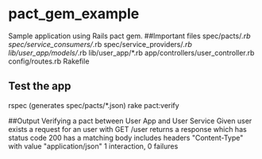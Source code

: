 # pact_gem_example
Sample application using Rails pact gem.
##Important files
spec/pacts/*.rb
spec/service_consumers/*.rb
spec/service_providers/*.rb
lib/user_app/models/*.rb
lib/user_app/*.rb
app/controllers/user_controller.rb
config/routes.rb
Rakefile

## Test the app
rspec (generates spec/pacts/*.json)
rake pact:verify

##Output
Verifying a pact between User App and User Service
  Given user exists
    a request for an user
      with GET /user
        returns a response which
          has status code 200
          has a matching body
          includes headers
            "Content-Type" with value "application/json"
1 interaction, 0 failures
